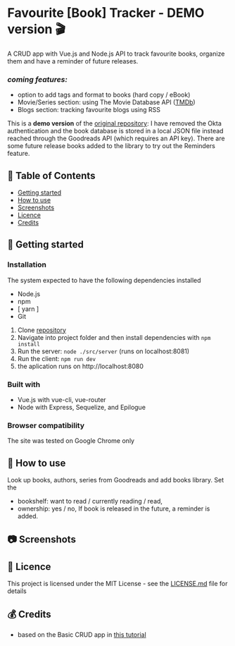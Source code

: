 # Favourite [Book] Tracker - DEMO version 🎬

A CRUD app with Vue.js and Node.js API to track favourite books, organize them and have a reminder of future releases.

### _coming features:_
- option to add tags and format to books (hard copy / eBook)
- Movie/Series section: using The Movie Database API ([TMDb](https://www.themoviedb.org/))
- Blogs section: tracking favourite blogs using RSS

This is a **demo version** of the [original repository](https://github.com/jpacsai/Track_Favourites):
I have removed the Okta authentication and the book database is stored in a local JSON file instead reached through the Goodreads API (which requires an API key).
There are some future release books added to the library to try out the Reminders feature.

## 📑 Table of Contents
* [Getting started](#-getting-started)
* [How to use](#-how-to-use)
* [Screenshots](#-screenshots)
* [Licence](#-licence)
* [Credits](#-credits)

## 🏁 Getting started

### Installation  
The system expected to have the following dependencies installed
* Node.js
* npm
* [ yarn ]
* Git

1. Clone [repository](https://github.com/jpacsai/Track_Favourites)
2. Navigate into project folder and then install dependencies with `npm install`
3. Run the server: ```node ./src/server``` (runs on localhost:8081)
4. Run the client: ```npm run dev```
5. the aplication runs on http://localhost:8080

### Built with  
* Vue.js with vue-cli, vue-router
* Node with Express, Sequelize, and Epilogue

### Browser compatibility  
The site was tested on Google Chrome only

## 🍴 How to use  

Look up books, authors, series from Goodreads and add books library.
Set the
- bookshelf: want to read / currently reading / read,
- ownership: yes / no,
If book is released in the future, a reminder is added.

## 📷 Screenshots


## 📜 Licence

This project is licensed under the MIT License - see the [LICENSE.md](https://github.com/jpacsai/Track_Favourites_DEMO/blob/master/LICENSE) file for details

## 💰 Credits
- based on the Basic CRUD app in [this tutorial](https://developer.okta.com/blog/2018/02/15/build-crud-app-vuejs-node)
